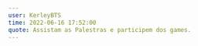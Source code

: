 ```yaml
---
user: KerleyBTS
time: 2022-06-16 17:52:00
quote: Assistam as Palestras e participem dos games.
---
```

